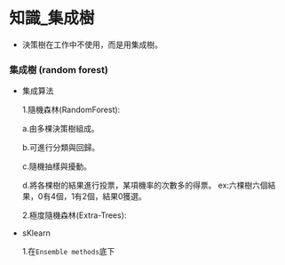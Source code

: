 # 知識_集成樹

 - 決策樹在工作中不使用，而是用集成樹。
 
### 集成樹 (random forest)

- 集成算法
    
  1.隨機森林(RandomForest):
    
    a.由多棵決策樹組成。
         
    b.可進行分類與回歸。
    
    c.隨機抽樣與擾動。
    
    d.將各棵樹的結果進行投票，某項機率的次數多的得票。
     ex:六棵樹六個結果，0有4個，1有2個，結果0獲選。 
    
  2.極度隨機森林(Extra-Trees):
    
    
    

- sKlearn

  1.在`Ensemble methods`底下
